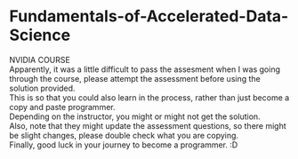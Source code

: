 # Fundamentals-of-Accelerated-Data-Science
NVIDIA COURSE  
Apparently, it was a little difficult to pass the assesment when I was going through the course, please attempt the assessment before using the solution provided.   
This is so that you could also learn in the process, rather than just become a copy and paste programmer.   
Depending on the instructor, you might or might not get the solution.   
Also, note that they might update the assessment questions, so there might be slight changes, please double check what you are copying.   
Finally, good luck in your journey to become a programmer. :D   
